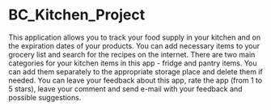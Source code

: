 # BC_Kitchen_Project

This application allows you to track your food supply in your kitchen and on the expiration dates of your products.
You can add necessary items to your grocery list and search for the recipes on the internet.
There are two main categories  for your kitchen items in this app - fridge and pantry items.
You can add them separately to the appropriate storage place and delete them if needed.
You can leave your feedback about this app, rate the app (from 1 to 5 stars), leave your comment and send 
e-mail with your feedback and possible suggestions.
